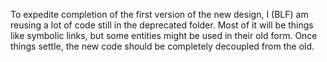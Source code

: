 To expedite completion of the first version of the new design, I (BLF) am reusing a lot of code still in the deprecated folder.  Most of it will be things like symbolic links, but some entities might be used in their old form.   Once things settle, the new code should be completely decoupled from the old.